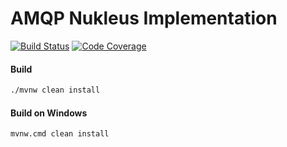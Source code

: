 # AMQP Nukleus Implementation

[![Build Status][build-status-image]][build-status]
[![Code Coverage][code-coverage-image]][code-coverage]

#### Build
```bash
./mvnw clean install
```
#### Build on Windows
```bash
mvnw.cmd clean install
```

[build-status-image]: https://travis-ci.com/reaktivity/nukleus-amqp.java.svg?branch=develop
[build-status]: https://travis-ci.com/reaktivity/nukleus-amqp.java
[code-coverage-image]: https://codecov.io/gh/reaktivity/nukleus-amqp.java/branch/develop/graph/badge.svg
[code-coverage]: https://codecov.io/gh/reaktivity/nukleus-amqp.java
